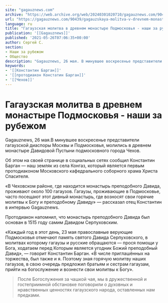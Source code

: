 ```yaml
---
site: "gagauznews.com"
archive: "https://web.archive.org/web/20240301020710/gagauznews.com/90439/gagauzskaya-molitva-v-drevnem-monastyre-podmoskovya-nashi-za-rubezhom.html"
url: "https://gagauznews.com/90439/gagauzskaya-molitva-v-drevnem-monastyre-podmoskovya-nashi-za-rubezhom.html"
language: ru
title: "Гагаузская молитва в древнем монастыре Подмосковья - наши за рубежом"
publication: '[[Gagauznews]]'
published: '2021-05-26T07:06:35+00:00'
author: Сергей С.
section:
- Наши за рубежом
- Общество
description: "Gagauznews, 26 мая. В минувшее воскресенье представители гагаузской диаспоры Москвы и Подмосковья, молились в древнем монастыре Давидовой Пустыни подмосковного города Чехов. Об этом на своей странице в социальных сетях сообщил Константин Барган — наш земляк из села Конгаз, который является первым протодиаконом Московского кафедрального соборного храма Христа Спасителя. «В Чеховском районе, где находится монастырь преподобного Давида, проживают около 100 гагаузов. Гагаузы, проживающие в Подмосковье, часто посещают этот дивный монастырь, где возносят свои горячие молитвы к Богу и преподобному Давиду» — рассказал отец Константин в интервью Gagauznews. Протодиакон напомнил, что монастырь преподобного Давида был основан в 1515 году самим Давидом Серпуховским. […]"
keywords:
- '[[Константин Барган]]'
- '[[протодиакон Констатин Барган]]'
- '[[Чехов]]'
---
```


# Гагаузская молитва в древнем монастыре Подмосковья - наши за рубежом

Gagauznews, 26 мая.В минувшее воскресенье представители гагаузской диаспоры Москвы и Подмосковья, молились в древнем монастыре Давидовой Пустыни подмосковного города Чехов.

Об этом на своей странице в социальных сетях сообщил Константин Барган — наш земляк из села Конгаз, который является первым протодиаконом Московского кафедрального соборного храма Христа Спасителя.

«В Чеховском районе, где находится монастырь преподобного Давида, проживают около 100 гагаузов. Гагаузы, проживающие в Подмосковье, часто посещают этот дивный монастырь, где возносят свои горячие молитвы к Богу и преподобному Давиду» — рассказал отец Константин в интервью Gagauznews.

Протодиакон напомнил, что монастырь преподобного Давида был основан в 1515 году самим Давидом Серпуховским.

«Каждый год в этот день, 23 мая православные верующие Подмосковья отмечают память святого Давида Серпуховского, в молитвах которому гагаузы и русские обращаются — прося помощи у Бога, ходатаем перед Которым является угодник Божий преподобный Давид», — говорит Константин Барган. «В числе приглашённых на торжества, был также и я. Поэтому зная горячую молитву наших гагаузов, в свою очередь предложил братьям и сестрам гагаузам, прийти на богослужение и вознести свои молитвы к Богу».

> После Богослужения за чашкой чая, мы в дружественной и гостеприимной обстановке поговорили о духовных и нравственных ценностях гагаузского народа, оставленных нам предками.